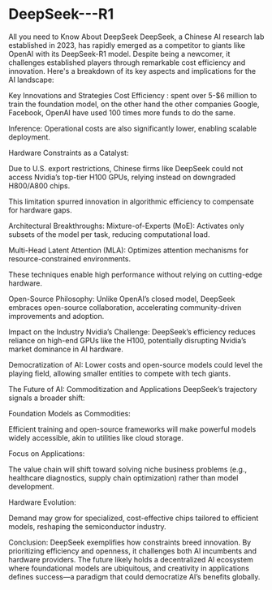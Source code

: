 # DeepSeek---R1

All you need to Know About DeepSeek
DeepSeek, a Chinese AI research lab established in 2023, has rapidly emerged as a competitor to giants like OpenAI with its DeepSeek-R1 model. Despite being a newcomer, it challenges established players through remarkable cost efficiency and innovation. Here's a breakdown of its key aspects and implications for the AI landscape:

Key Innovations and Strategies
Cost Efficiency : spent over 5-$6 million to train the foundation model, on the other hand the other companies Google, Facebook, OpenAI have used 100 times more funds to do the same.

Inference: Operational costs are also significantly lower, enabling scalable deployment.

Hardware Constraints as a Catalyst:

Due to U.S. export restrictions, Chinese firms like DeepSeek could not access Nvidia’s top-tier H100 GPUs, relying instead on downgraded H800/A800 chips.

This limitation spurred innovation in algorithmic efficiency to compensate for hardware gaps.

Architectural Breakthroughs:
Mixture-of-Experts (MoE): Activates only subsets of the model per task, reducing computational load.

Multi-Head Latent Attention (MLA): Optimizes attention mechanisms for resource-constrained environments.

These techniques enable high performance without relying on cutting-edge hardware.

Open-Source Philosophy:
Unlike OpenAI’s closed model, DeepSeek embraces open-source collaboration, accelerating community-driven improvements and adoption.

Impact on the Industry Nvidia’s Challenge: DeepSeek’s efficiency reduces reliance on high-end GPUs like the H100, potentially disrupting Nvidia’s market dominance in AI hardware.

Democratization of AI: Lower costs and open-source models could level the playing field, allowing smaller entities to compete with tech giants.

The Future of AI: Commoditization and Applications DeepSeek’s trajectory signals a broader shift:

Foundation Models as Commodities:

Efficient training and open-source frameworks will make powerful models widely accessible, akin to utilities like cloud storage.

Focus on Applications:

The value chain will shift toward solving niche business problems (e.g., healthcare diagnostics, supply chain optimization) rather than model development.

Hardware Evolution:

Demand may grow for specialized, cost-effective chips tailored to efficient models, reshaping the semiconductor industry.

Conclusion: DeepSeek exemplifies how constraints breed innovation. By prioritizing efficiency and openness, it challenges both AI incumbents and hardware providers. The future likely holds a decentralized AI ecosystem where foundational models are ubiquitous, and creativity in applications defines success—a paradigm that could democratize AI’s benefits globally.
